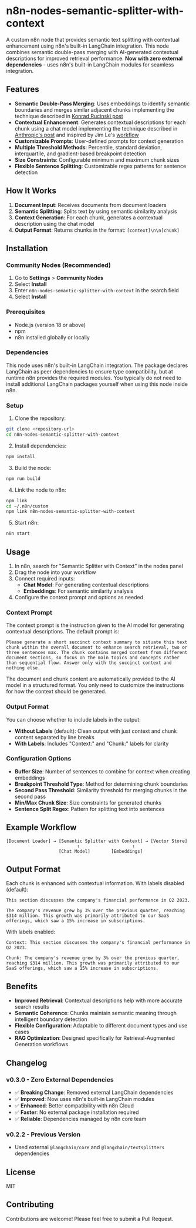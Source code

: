 # n8n-nodes-semantic-splitter-with-context

A custom n8n node that provides semantic text splitting with contextual enhancement using n8n's built-in LangChain integration. This node combines semantic double-pass merging with AI-generated contextual descriptions for improved retrieval performance. **Now with zero external dependencies** - uses n8n's built-in LangChain modules for seamless integration.

## Features

- **Semantic Double-Pass Merging**: Uses embeddings to identify semantic boundaries and merges similar adjacent chunks implementing the technique described in [Konrad Rucinski post](https://bitpeak.com/chunking-methods-in-rag-methods-comparison/)
- **Contextual Enhancement**: Generates contextual descriptions for each chunk using a chat model implementing the technique described in [Anthropic's post](https://www.anthropic.com/news/contextual-retrieval) and inspired by Jim Le's [workflow](https://community.n8n.io/t/building-the-ultimate-rag-setup-with-contextual-summaries-sparse-vectors-and-reranking/54861)
- **Customizable Prompts**: User-defined prompts for context generation
- **Multiple Threshold Methods**: Percentile, standard deviation, interquartile, and gradient-based breakpoint detection
- **Size Constraints**: Configurable minimum and maximum chunk sizes
- **Flexible Sentence Splitting**: Customizable regex patterns for sentence detection

## How It Works

1. **Document Input**: Receives documents from document loaders
2. **Semantic Splitting**: Splits text by using semantic similarity analysis
3. **Context Generation**: For each chunk, generates a contextual description using the chat model
4. **Output Format**: Returns chunks in the format: `[context]\n\n[chunk]`

## Installation

### Community Nodes (Recommended)

1. Go to **Settings** > **Community Nodes**
2. Select **Install**
3. Enter `n8n-nodes-semantic-splitter-with-context` in the search field
4. Select **Install**

### Prerequisites

- Node.js (version 18 or above)
- npm
- n8n installed globally or locally

### Dependencies

This node uses n8n's built-in LangChain integration. The package declares LangChain as peer dependencies to ensure type compatibility, but at runtime n8n provides the required modules. You typically do not need to install additional LangChain packages yourself when using this node inside n8n.

### Setup

1. Clone the repository:
```bash
git clone <repository-url>
cd n8n-nodes-semantic-splitter-with-context
```

2. Install dependencies:
```bash
npm install
```

3. Build the node:
```bash
npm run build
```

4. Link the node to n8n:
```bash
npm link
cd ~/.n8n/custom
npm link n8n-nodes-semantic-splitter-with-context
```

5. Start n8n:
```bash
n8n start
```

## Usage

1. In n8n, search for "Semantic Splitter with Context" in the nodes panel
2. Drag the node into your workflow
3. Connect required inputs:
   - **Chat Model**: For generating contextual descriptions
   - **Embeddings**: For semantic similarity analysis
4. Configure the context prompt and options as needed

### Context Prompt

The context prompt is the instruction given to the AI model for generating contextual descriptions. The default prompt is:

```
Please generate a short succinct context summary to situate this text chunk within the overall document to enhance search retrieval, two or three sentences max. The chunk contains merged content from different document sections, so focus on the main topics and concepts rather than sequential flow. Answer only with the succinct context and nothing else.
```

The document and chunk content are automatically provided to the AI model in a structured format. You only need to customize the instructions for how the context should be generated.

### Output Format

You can choose whether to include labels in the output:

- **Without Labels** (default): Clean output with just context and chunk content separated by line breaks
- **With Labels**: Includes "Context:" and "Chunk:" labels for clarity

### Configuration Options

- **Buffer Size**: Number of sentences to combine for context when creating embeddings
- **Breakpoint Threshold Type**: Method for determining chunk boundaries
- **Second Pass Threshold**: Similarity threshold for merging chunks in the second pass
- **Min/Max Chunk Size**: Size constraints for generated chunks
- **Sentence Split Regex**: Pattern for splitting text into sentences

## Example Workflow

```
[Document Loader] → [Semantic Splitter with Context] → [Vector Store]
                           ↑                    ↑
                    [Chat Model]        [Embeddings]
```

## Output Format

Each chunk is enhanced with contextual information. With labels disabled (default):

```
This section discusses the company's financial performance in Q2 2023.

The company's revenue grew by 3% over the previous quarter, reaching $314 million. This growth was primarily attributed to our SaaS offerings, which saw a 15% increase in subscriptions.
```

With labels enabled:

```
Context: This section discusses the company's financial performance in Q2 2023.

Chunk: The company's revenue grew by 3% over the previous quarter, reaching $314 million. This growth was primarily attributed to our SaaS offerings, which saw a 15% increase in subscriptions.
```

## Benefits

- **Improved Retrieval**: Contextual descriptions help with more accurate search results
- **Semantic Coherence**: Chunks maintain semantic meaning through intelligent boundary detection
- **Flexible Configuration**: Adaptable to different document types and use cases
- **RAG Optimization**: Designed specifically for Retrieval-Augmented Generation workflows

## Changelog

### v0.3.0 - Zero External Dependencies
- ✅ **Breaking Change**: Removed external LangChain dependencies
- ✅ **Improved**: Now uses n8n's built-in LangChain modules
- ✅ **Enhanced**: Better compatibility with n8n Cloud
- ✅ **Faster**: No external package installation required
- ✅ **Reliable**: Dependencies managed by n8n core team

### v0.2.2 - Previous Version
- Used external `@langchain/core` and `@langchain/textsplitters` dependencies

## License

MIT

## Contributing

Contributions are welcome! Please feel free to submit a Pull Request. 